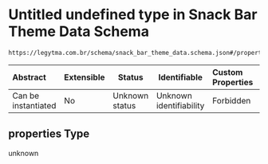 # Untitled undefined type in Snack Bar Theme Data Schema

```txt
https://legytma.com.br/schema/snack_bar_theme_data.schema.json#/properties
```




| Abstract            | Extensible | Status         | Identifiable            | Custom Properties | Additional Properties | Access Restrictions | Defined In                                                                                              |
| :------------------ | ---------- | -------------- | ----------------------- | :---------------- | --------------------- | ------------------- | ------------------------------------------------------------------------------------------------------- |
| Can be instantiated | No         | Unknown status | Unknown identifiability | Forbidden         | Allowed               | none                | [snack_bar_theme_data.schema.json\*](../schema/snack_bar_theme_data.schema.json) |

## properties Type

unknown
